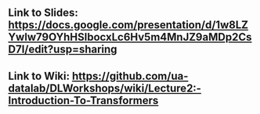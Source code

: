 ## Link to Slides: https://docs.google.com/presentation/d/1w8LZYwlw79OYhHSlbocxLc6Hv5m4MnJZ9aMDp2CsD7I/edit?usp=sharing
## Link to Wiki: https://github.com/ua-datalab/DLWorkshops/wiki/Lecture2:-Introduction-To-Transformers

